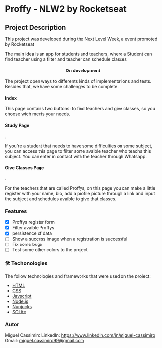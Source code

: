 # Proffy - NLW2 by Rocketseat

## Project Description
<p>This project was developed during the Next Level Week, a event promoted by Rocketseat </p>
<p>The main idea is an app for students and teachers, where a Student can find teacher using a filter and teacher can schedule classes </p>


<!-- status -->
<h4 align="center"> 
	On development
</h4>
<p> The project open ways to differents kinds of implementations and tests. Besides that, we have some challenges to be complete.</p>

<!--table content-->
<!--ts-->
<h4>Index</h4>
<p>This page contains two buttons: to find teachers and give classes, so you choose wich meets your needs.</p>
<h4>Study Page</h4>.
<p>If you're a student that needs to have some difficulties on some subject, you can access this page to filter some avaible teacher who teachs this subject. You can enter in contact with the teacher through Whatsapp.  </p>
<h4>Give Classes Page</h4>.
<p>For the teachers that are called Proffys, on this page you can make a little register with your name, bio, add a profile picture through a link and input the subject and schedules avaible to give that classes. </p>
<!--te-->


### Features

- [x] Proffys register form
- [x] Filter avaible Proffys
- [x] persistence of data
- [ ] Show a success image when a registration is successful
- [ ] Fix some bugs
- [ ] Test some other colors to the project
<!-- demo -->

<!-- requires/tests -->

<!-- technologies -->
### 🛠 Techonologies

The follow technologies and frameworks that were used on the project:
<!--examples-->
- [HTML](https://developer.mozilla.org/pt-BR/docs/Web/HTML/HTML5)
- [CSS](https://developer.mozilla.org/pt-BR/docs/Archive/CSS3)
- [Javscript](https://developer.mozilla.org/pt-BR/docs/Aprender/JavaScript)
- [Node.js](https://nodejs.org/en/)
- [Nunjucks](https://mozilla.github.io/nunjucks/)
- [SQLite](https://www.sqlite.org/index.html)

### Autor
Miguel Cassimiro
LinkedIn: https://www.linkedin.com/in/miguel-cassimiro
Gmail: miguel.cassimiro99@gmail.com
